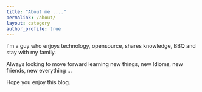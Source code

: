 ```yaml
---
title: "About me ...."
permalink: /about/
layout: category
author_profile: true
---
```

I'm a guy who enjoys technology, opensource, shares knowledge, BBQ and stay with my family.

Always looking to move forward learning new things, new Idioms, new friends, new everything ...

Hope you enjoy this blog.
